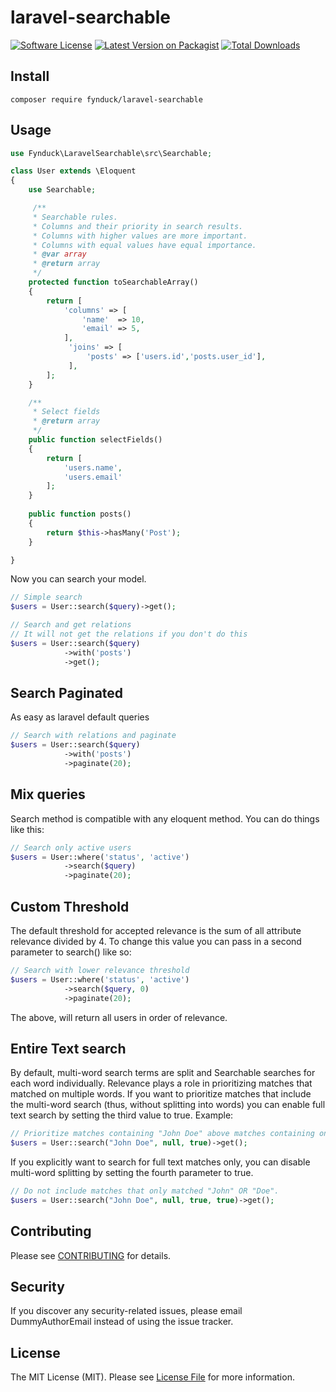 # laravel-searchable

[![Software License](https://img.shields.io/badge/license-MIT-brightgreen.svg?style=flat-square)](LICENSE.md)
[![Latest Version on Packagist](https://img.shields.io/packagist/v/fynduck/laravel-searchable.svg?style=flat-square)](https://packagist.org/packages/fynduck/laravel-searchable)
[![Total Downloads](https://img.shields.io/packagist/dt/fynduck/laravel-searchable.svg?style=flat-square)](https://packagist.org/packages/fynduck/files-upload)

## Install
`composer require fynduck/laravel-searchable`

## Usage
```php
use Fynduck\LaravelSearchable\src\Searchable;

class User extends \Eloquent
{
    use Searchable;

     /**
     * Searchable rules.
     * Columns and their priority in search results.
     * Columns with higher values are more important.
     * Columns with equal values have equal importance.
     * @var array
     * @return array
     */
    protected function toSearchableArray()
    {
        return [
            'columns' => [
                'name'  => 10,
                'email' => 5,
            ],
             'joins' => [
                 'posts' => ['users.id','posts.user_id'],
             ],
        ];
    }

    /**
     * Select fields
     * @return array
     */
    public function selectFields()
    {
        return [
            'users.name',
            'users.email'
        ];
    }
    
    public function posts()
    {
        return $this->hasMany('Post');
    }

}
```

Now you can search your model.

```php
// Simple search
$users = User::search($query)->get();

// Search and get relations
// It will not get the relations if you don't do this
$users = User::search($query)
            ->with('posts')
            ->get();
```


## Search Paginated

As easy as laravel default queries

```php
// Search with relations and paginate
$users = User::search($query)
            ->with('posts')
            ->paginate(20);
```

## Mix queries

Search method is compatible with any eloquent method. You can do things like this:

```php
// Search only active users
$users = User::where('status', 'active')
            ->search($query)
            ->paginate(20);
```

## Custom Threshold

The default threshold for accepted relevance is the sum of all attribute relevance divided by 4.
To change this value you can pass in a second parameter to search() like so:

```php
// Search with lower relevance threshold
$users = User::where('status', 'active')
            ->search($query, 0)
            ->paginate(20);
```
The above, will return all users in order of relevance.

## Entire Text search

By default, multi-word search terms are split and Searchable searches for each word individually. Relevance plays a role in prioritizing matches that matched on multiple words. If you want to prioritize matches that include the multi-word search (thus, without splitting into words) you can enable full text search by setting the third value to true. Example:

```php
// Prioritize matches containing "John Doe" above matches containing only "John" or "Doe".
$users = User::search("John Doe", null, true)->get();
```

If you explicitly want to search for full text matches only, you can disable multi-word splitting by setting the fourth parameter to true.

```php
// Do not include matches that only matched "John" OR "Doe".
$users = User::search("John Doe", null, true, true)->get();
```

## Contributing
Please see [CONTRIBUTING](CONTRIBUTING.md) for details.

## Security
If you discover any security-related issues, please email DummyAuthorEmail instead of using the issue tracker.

## License
The MIT License (MIT). Please see [License File](/LICENSE.md) for more information.
